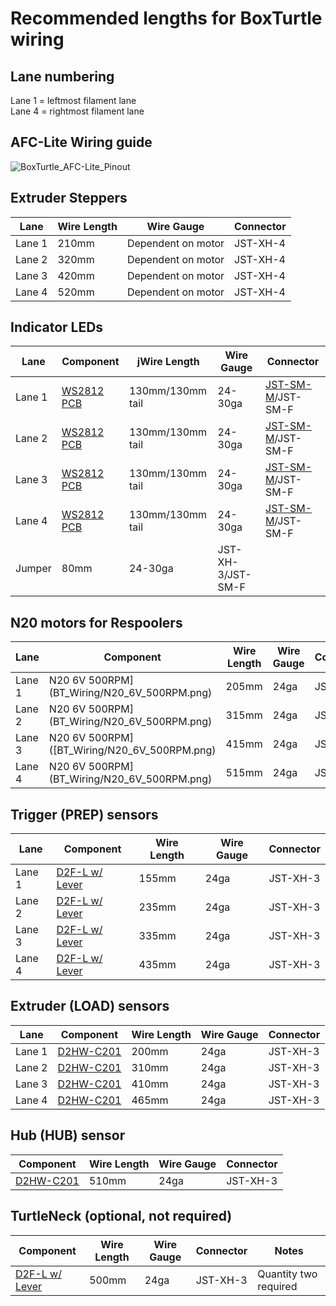 # Recommended lengths for BoxTurtle wiring

## Lane numbering

Lane 1 = leftmost filament lane\
Lane 4  = rightmost filament lane

## AFC-Lite Wiring guide
![BoxTurtle_AFC-Lite_Pinout](https://github.com/user-attachments/assets/134796f6-8458-4a61-9967-1292963d7b4b)

## Extruder Steppers
| Lane | Wire Length | Wire Gauge | Connector |
| ---- | ----------- | --------- | ------------|
| Lane 1 | 210mm | Dependent on motor | JST-XH-4 |
| Lane 2 | 320mm | Dependent on motor | JST-XH-4 |
| Lane 3 | 420mm | Dependent on motor | JST-XH-4 |
| Lane 4 | 520mm | Dependent on motor | JST-XH-4 |

##  Indicator LEDs
| Lane | Component | jWire Length | Wire Gauge | Connector |
| ---- | ----------- | --------- | ------------| --------- |
| Lane 1 | [WS2812 PCB](BT_Wiring/WS2812_PCB.png) | 130mm/130mm tail | 24-30ga | [JST-SM-M](BT_Wiring/JST-XH_JST-SM.png)/JST-SM-F |
| Lane 2 | [WS2812 PCB](BT_Wiring/WS2812_PCB.png) | 130mm/130mm tail | 24-30ga | [JST-SM-M](BT_Wiring/JST-XH_JST-SM.png)/JST-SM-F |
| Lane 3 | [WS2812 PCB](BT_Wiring/WS2812_PCB.png) | 130mm/130mm tail | 24-30ga | [JST-SM-M](BT_Wiring/JST-XH_JST-SM.png)/JST-SM-F |
| Lane 4 | [WS2812 PCB](BT_Wiring/WS2812_PCB.png) | 130mm/130mm tail | 24-30ga | [JST-SM-M](BT_Wiring/JST-XH_JST-SM.png)/JST-SM-F |
| Jumper | 80mm | 24-30ga | JST-XH-3/JST-SM-F |

##  N20 motors for Respoolers
| Lane | Component | Wire Length | Wire Gauge | Connector |
| ---- | ----------- | --------- | ------------| --------- |
| Lane 1 | N20 6V 500RPM](BT_Wiring/N20_6V_500RPM.png) | 205mm | 24ga | JST-XH-2 |
| Lane 2 | N20 6V 500RPM](BT_Wiring/N20_6V_500RPM.png) | 315mm | 24ga | JST-XH-2 |
| Lane 3 | N20 6V 500RPM]([BT_Wiring/N20_6V_500RPM.png) | 415mm | 24ga | JST-XH-2 |
| Lane 4 | N20 6V 500RPM](BT_Wiring/N20_6V_500RPM.png) | 515mm | 24ga | JST-XH-2 |

## Trigger (PREP) sensors
| Lane | Component | Wire Length | Wire Gauge | Connector |
| ---- | ----------- | --------- | ------------| --------- |
| Lane 1 | [D2F-L w/ Lever](BT_Wiring/D2F_W-Lever.png) | 155mm | 24ga | JST-XH-3 |
| Lane 2 | [D2F-L w/ Lever](BT_Wiring/D2F_W-Lever.png) | 235mm | 24ga | JST-XH-3|
| Lane 3 | [D2F-L w/ Lever](BT_Wiring/D2F_W-Lever.png) | 335mm | 24ga | JST-XH-3 |
| Lane 4 | [D2F-L w/ Lever](BT_Wiring/D2F_W-Lever.png) | 435mm | 24ga | JST-XH-3 |

## Extruder (LOAD) sensors
| Lane | Component | Wire Length | Wire Gauge | Connector |
| ---- | ----------- | --------- | ------------| --------- |
| Lane 1 | [D2HW-C201]([BT_Wiring/D2HW-C201H.png) | 200mm | 24ga | JST-XH-3 |
| Lane 2 | [D2HW-C201](BT_Wiring/D2HW-C201H.png) | 310mm | 24ga | JST-XH-3 |
| Lane 3 | [D2HW-C201](BT_Wiring/D2HW-C201H.png) | 410mm | 24ga | JST-XH-3 |
| Lane 4 | [D2HW-C201](BT_Wiring/D2HW-C201H.png) | 465mm | 24ga | JST-XH-3 |

## Hub (HUB) sensor
| Component | Wire Length | Wire Gauge | Connector |
| ----------- | --------- | ------------| --------- |
| [D2HW-C201](BT_Wiring/D2HW-C201H.png) | 510mm | 24ga | JST-XH-3 |

## TurtleNeck (optional, not required)
| Component | Wire Length | Wire Gauge | Connector | Notes |
| ----------- | --------- | ------------| --------- | ---- |
| [D2F-L w/ Lever](BT_Wiring/TN_D2L_500_X2.png)  | 500mm | 24ga | JST-XH-3 | Quantity two required |
